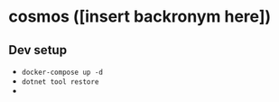 # cosmos ([insert backronym here])

## Dev setup
- `docker-compose up -d`
- `dotnet tool restore`
- 